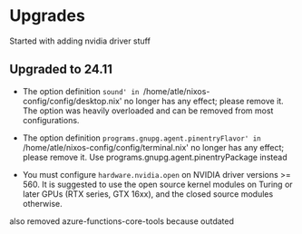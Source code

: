 # Upgrades

Started with adding nvidia driver stuff

## Upgraded to 24.11

- The option definition `sound' in `/home/atle/nixos-config/config/desktop.nix' no longer has any effect; please remove it.
The option was heavily overloaded and can be removed from most configurations.

- The option definition `programs.gnupg.agent.pinentryFlavor' in `/home/atle/nixos-config/config/terminal.nix' no longer has any effect; please remove it.
Use programs.gnupg.agent.pinentryPackage instead

- You must configure `hardware.nvidia.open` on NVIDIA driver versions >= 560.
It is suggested to use the open source kernel modules on Turing or later GPUs (RTX series, GTX 16xx), and the closed source modules otherwise.

also removed azure-functions-core-tools because outdated